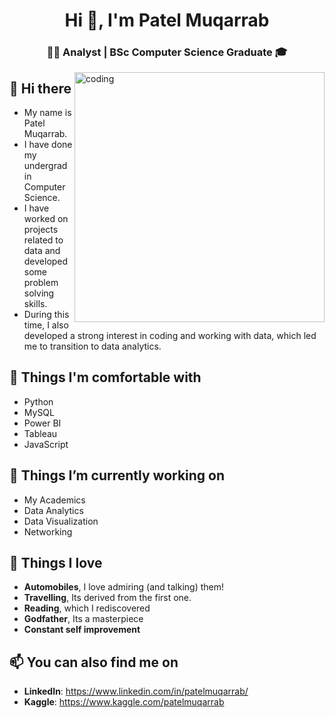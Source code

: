 <h1 align="center">Hi 👋, I'm Patel Muqarrab</h1>
<h3 align="center">👨‍💻 Analyst | BSc Computer Science Graduate 🎓</h3>

<img alt="coding" width="400" align="right" src="https://i.pinimg.com/736x/5a/b8/14/5ab8140f73f89d9e38d887f936e4b1e6.jpg"></img>

##  👋 Hi there 

- My name is Patel Muqarrab.
- I have done my undergrad in Computer Science.
- I have worked on projects related to data and developed some problem solving skills.
- During this time, I also developed a strong interest in coding and working with data, which led me to transition to data analytics.

##  🌳 Things I'm comfortable with
- Python
- MySQL
- Power BI
- Tableau
- JavaScript

##  🌱 Things I’m currently working on

- My Academics
- Data Analytics
- Data Visualization
- Networking

##  🚗 Things I love

- **Automobiles**, I love admiring (and talking) them!
- **Travelling**, Its derived from the first one.
- **Reading**, which I rediscovered
- **Godfather**, Its a masterpiece
- **Constant self improvement**

##  📫 You can also find me on

- **LinkedIn**: https://www.linkedin.com/in/patelmuqarrab/
- **Kaggle**: https://www.kaggle.com/patelmuqarrab
